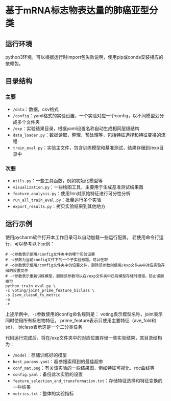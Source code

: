 # 基于mRNA标志物表达量的肺癌亚型分类

## 运行环境

python3环境，可以根据运行时import包失败说明，使用pip或conda安装相应的依赖包。

## 目录结构

### 主要

* `/data`：数据，csv格式
* `/config`：yaml格式的实验设置，一个实验对应一个config，以不同模型划分成多个文件夹
* `/exp`：实验结果目录，根据yaml设置名称自动生成相同层级结构
* `data_loader.py`：数据读取，整理、预处理等，包括特征选择和特征变换的流程
* `train_eval.py`：实验主文件，包含训练模型和基准测试，结果存储到/exp目录中

### 次要

* `utils.py`：一些工具函数，例如初始化模型等
* `visualization.py`：一些绘图工具，主要用于生成基准测试结果图
* `feature_analysis.py`：使用1nn对原始特征进行可分性分析
* `run_all_train_eval.py`：批量运行多个实验
* `export_results.py`：拷贝实验结果到其他地方

## 运行示例

使用pycharm软件打开本工作目录可以自动加载一些运行配置。 若使用命令行运行，可以参考以下示例：

```shell
# -c参数表示使用/config文件夹中的哪个实验设置
# -s参数为当前config文件下的一个子实验标题，可以任取
# -o参数表示使用/config文件夹中的设置文件，删除该参数则使用/exp文件夹中对应实验存储的设置文件
# -r参数表示重新训练模型，删除该参数可以在/exp文件夹中已有模型存储时报错，防止误删模型
python train_eval.py \
-c voting/joint_prime_feature_biclass \
-s 2svm_class0_fs_metric
-o
-r
```

上述示例中，`-c`参数使用的config命名规则是： voting表示模型名称，joint表示同时使用所有标志物特征， prime_feature表示只使用主要特征（ave_fold和sd）， biclass表示这是一个二分类任务

代码运行完成后，将在/exp文件夹中的对应位置存储一些实验结果，其目录结构为：

* `/model`：存储训练好的模型
* `best_params.yaml`：超参搜索得到的最佳超参
* `conf_mat.png`：有关该实验的一些结果图，例如特征可视化、roc曲线等
* `config.yaml`：备份此次实验的设置
* `feature_selection_and_transformation.txt`：存储特征选择和特征变换的一些结果
* `metrics.txt`：整体的实验指标

